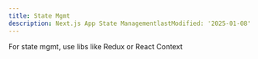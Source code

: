 ```yaml
---
title: State Mgmt
description: Next.js App State ManagementlastModified: '2025-01-08'
---
```


For state mgmt, use libs like Redux or React Context
